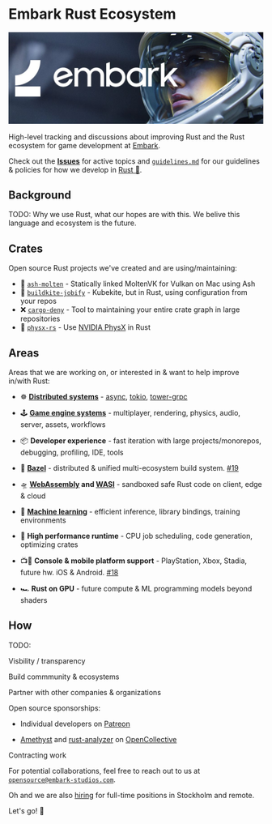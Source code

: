 # Embark Rust Ecosystem

[![Embark logo](media/embark-logo-bg.jpg)](http://embark.games)

High-level tracking and discussions about improving Rust and the Rust ecosystem for game development at [Embark](http://embark.games).

Check out the __[Issues](https://github.com/EmbarkStudios/rust-ecosystem/issues)__ for active topics and [`guidelines.md`](guidelines.md) for our guidelines & policies for how we develop in [Rust 🦀](https://www.rust-lang.org/).

## Background

TODO: Why we use Rust, what our hopes are with this. We belive this language and ecosystem is the future.

## Crates

Open source Rust projects we've created and are using/maintaining:

* 🌋 [`ash-molten`](https://github.com/EmbarkStudios/ash-molten.git) - Statically linked MoltenVK for Vulkan on Mac using Ash
* 👷 [`buildkite-jobify`](https://github.com/EmbarkStudios/buildkite-jobify) - Kubekite, but in Rust, using configuration from your repos
* ❌ [`cargo-deny`](https://github.com/EmbarkStudios/cargo-deny) - Tool to maintaining your entire crate graph in large repositories
* 🎳 [`physx-rs`](https://github.com/EmbarkStudios/physx-rs) - Use [NVIDIA PhysX](https://github.com/NVIDIAGameWorks/PhysX) in Rust

## Areas

Areas that we are working on, or interested in & want to help improve in/with Rust:

* ☸ __[Distributed systems](https://areweasyncyet.rs/)__ - [async](https://rust-lang.github.io/async-book/), [tokio](https://tokio.rs/), [tower-grpc](https://github.com/tower-rs/tower-grpc)

* 🕹️ __[Game engine systems](http://arewegameyet.com/)__ - multiplayer, rendering, physics, audio, server, assets, workflows

* 📦 __Developer experience__ - fast iteration with large projects/monorepos, debugging, profiling, IDE, tools

* 🍃 __[Bazel](https://bazel.build/)__ - distributed & unified multi-ecosystem build system. [#19](https://github.com/EmbarkStudios/rust-ecosystem/issues/19)

* 🛸 __[WebAssembly](https://webassembly.org/) and [WASI](https://hacks.mozilla.org/2019/03/standardizing-wasi-a-webassembly-system-interface/)__ - sandboxed safe Rust code on client, edge & cloud

* 🤖 __[Machine learning](http://www.arewelearningyet.com/)__ - efficient inference, library bindings, training environments

* 🚀 __High performance runtime__ - CPU job scheduling, code generation, optimizing crates

* 📺📱 __Console & mobile platform support__ - PlayStation, Xbox, Stadia, future hw. iOS & Android. [#18](https://github.com/EmbarkStudios/rust-ecosystem/issues/18)

* 🏎 __Rust on GPU__ - future compute & ML programming models beyond shaders

## How

TODO:

Visbility / transparency

Build commmunity & ecosystems

Partner with other companies & organizations

Open source sponsorships:

* Individual developers on [Patreon](https://www.patreon.com/embarkstudios/creators)

* [Amethyst](https://amethyst.rs/) and [rust-analyzer](https://github.com/rust-analyzer/rust-analyzer) on [OpenCollective](https://opencollective.com/embarkstudios)

Contracting work

For potential collaborations, feel free to reach out to us at [`opensource@embark-studios.com`](opensource@embark-studios.com).

Oh and we are also [hiring](https://embark.games/careers/) for full-time positions in Stockholm and remote.

Let's go! 🚀
